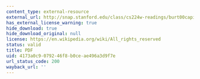 ```yaml
---
content_type: external-resource
external_url: http://snap.stanford.edu/class/cs224w-readings/burt00capital.pdf
has_external_license_warning: true
hide_download: true
hide_download_original: null
license: https://en.wikipedia.org/wiki/All_rights_reserved
status: valid
title: PDF
uid: 4173a0c9-0792-46f8-b0ce-ae496a3d9f7e
url_status_code: 200
wayback_url: ''
---
```

